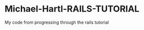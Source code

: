 Michael-Hartl-RAILS-TUTORIAL
============================

My code from progressing through the rails tutorial
